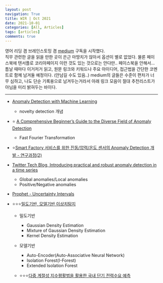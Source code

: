 ```yaml
---
layout: post
navigation: True
title: WIR | Oct 2021
date: 2021-10-01
categories: [All, Articles]
tags: [articles]
comments: true
---
```


영어 리딩 겸 브레인스토밍 겸 [medium](https://medium.com/) 구독을 시작했다.  
직무 관련한 글을 읽을 만한 곳이 은근 마땅치가 않아서 옵션이 별로 없었다. 물론 페이스북에 텐서플로 코리아페이지 이런 것도 있는 것으로는 안다만.. 페이스북을 안해서... 틈날 때마다 이거저거 읽고, 원문 링크와 키워드나 주요 아이디어, 접근법을 간단한 코멘트로 함께 남겨둘 예정이다. (안남길 수도 있음..) medium의 글들은 수준이 편차가 너무 심하고, 나도 단순 기록용으로 남겨두는거라서 아래 링크 모음이 절대 추천리스트가 아님을 미리 밝혀두는 바이다. 

---

- [Anomaly Detection with Machine Learning](https://medium.com/mlearning-ai/anomaly-detection-with-machine-learning-8fa942fb5adc)
	- novelty detection 개념
- ⭐️ [A Comprehensive Beginner’s Guide to the Diverse Field of Anomaly Detection](https://towardsdatascience.com/a-comprehensive-beginners-guide-to-the-diverse-field-of-anomaly-detection-8c818d153995) 
	- Fast Fourier Transformation
- ⭐️[Smart Factory 서비스를 위한 진동/압력/온도 센서의 Anomaly Detection 개발 - 연구과정(2)](https://devocean.sk.com/blog/techBoardDetail.do?page=&query=&ID=163325&searchData=AI+Fellowship&subIndex=&idList=%5B163325%2C+163213%5D)
- [Twitter Tech Blog, Introducing practical and robust anomaly detection in a time series](https://blog.twitter.com/engineering/en_us/a/2015/introducing-practical-and-robust-anomaly-detection-in-a-time-series)
	- Global anomalies/Local anomalies
	- Positive/Negative anomalies
- [Prophet - Uncertainty Intervals](https://facebook.github.io/prophet/docs/uncertainty_intervals.html)

- ⭐️⭐️⭐️[밀도기반, 모델기반 이상치탐지](https://github.com/pilsung-kang/Machine-Learning-Basics-Bflysoft/blob/master/Lecture%2010_Anomaly%20Detection.pdf)
	- 밀도기반
		- Gaussian Density Estimation
		- Mixture of Gaussian Density Estimation
		- Kernel Density Estimation
	- 모델기반
		- Auto-Encoder(Auto-Associative Neural Network)
		- Isolation Forest(I-Forest)
		- Extended Isolation Forest
	
	- ⭐️⭐️⭐️[다중 계절성 지수평활법을 활용한 국내 단기 전력수요 예측](http://www.keei.re.kr/web_keei/d_results.nsf/0/79400012C46DE29549257C5E004526D9/$file/%EA%B8%B0%EB%B3%B8%202013-06%20%EB%8B%A4%EC%A4%91%20%EA%B3%84%EC%A0%88%EC%84%B1%20%EC%A7%80%EC%88%98%ED%8F%89%ED%99%9C%EB%B2%95%EC%9D%84%20%ED%99%9C%EC%9A%A9%ED%95%9C%20%EA%B5%AD%EB%82%B4%20%EB%8B%A8%EA%B8%B0%20%EC%A0%84%EB%A0%A5%EC%88%98%EC%9A%94%20%EC%98%88%EC%B8%A1.pdf)


